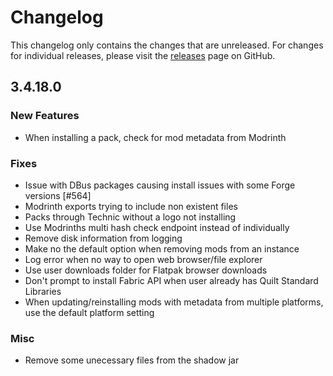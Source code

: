 # Changelog

This changelog only contains the changes that are unreleased. For changes for individual releases, please visit the
[releases](https://github.com/ATLauncher/ATLauncher/releases) page on GitHub.

## 3.4.18.0

### New Features
- When installing a pack, check for mod metadata from Modrinth

### Fixes
- Issue with DBus packages causing install issues with some Forge versions [#564]
- Modrinth exports trying to include non existent files
- Packs through Technic without a logo not installing
- Use Modrinths multi hash check endpoint instead of individually
- Remove disk information from logging
- Make no the default option when removing mods from an instance
- Log error when no way to open web browser/file explorer
- Use user downloads folder for Flatpak browser downloads
- Don't prompt to install Fabric API when user already has Quilt Standard Libraries
- When updating/reinstalling mods with metadata from multiple platforms, use the default platform setting

### Misc
- Remove some unecessary files from the shadow jar
